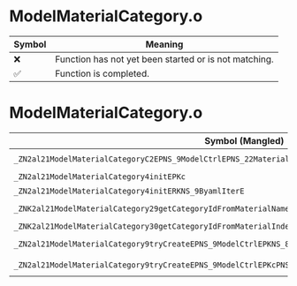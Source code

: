 # ModelMaterialCategory.o
| Symbol | Meaning 
| ------------- | ------------- 
| :x: | Function has not yet been started or is not matching. 
| :white_check_mark: | Function is completed. 


# ModelMaterialCategory.o
| Symbol (Mangled) | Symbol (Demangled) | Decompiled? |
| ------------- |  ------------- | ------------- |
| `_ZN2al21ModelMaterialCategoryC2EPNS_9ModelCtrlEPNS_22MaterialCategoryKeeperE` | `al::ModelMaterialCategory::ModelMaterialCategory(al::ModelCtrl *,al::MaterialCategoryKeeper *)` | :x: |
| `_ZN2al21ModelMaterialCategory4initEPKc` | `al::ModelMaterialCategory::init(char const*)` | :x: |
| `_ZN2al21ModelMaterialCategory4initERKNS_9ByamlIterE` | `al::ModelMaterialCategory::init(al::ByamlIter const&)` | :x: |
| `_ZNK2al21ModelMaterialCategory29getCategoryIdFromMaterialNameEPKc` | `al::ModelMaterialCategory::getCategoryIdFromMaterialName(char const*)const` | :x: |
| `_ZNK2al21ModelMaterialCategory30getCategoryIdFromMaterialIndexEi` | `al::ModelMaterialCategory::getCategoryIdFromMaterialIndex(int)const` | :x: |
| `_ZN2al21ModelMaterialCategory9tryCreateEPNS_9ModelCtrlEPKNS_8ResourceEPKcPNS_22MaterialCategoryKeeperE` | `al::ModelMaterialCategory::tryCreate(al::ModelCtrl *,al::Resource const*,char const*,al::MaterialCategoryKeeper *)` | :x: |
| `_ZN2al21ModelMaterialCategory9tryCreateEPNS_9ModelCtrlEPKcPNS_22MaterialCategoryKeeperE` | `al::ModelMaterialCategory::tryCreate(al::ModelCtrl *,char const*,al::MaterialCategoryKeeper *)` | :x: |
